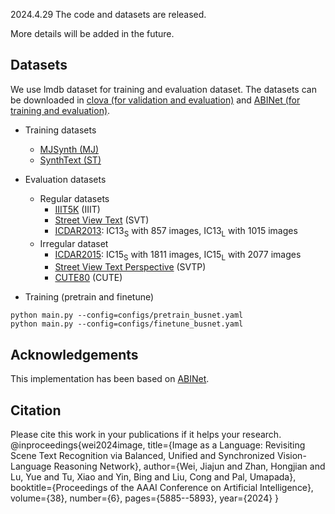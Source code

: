 2024.4.29 The code and datasets are released.

More details will be added in the future.

## Datasets

We use lmdb dataset for training and evaluation dataset.
The datasets can be downloaded in [clova (for validation and evaluation)](https://github.com/clovaai/deep-text-recognition-benchmark#download-lmdb-dataset-for-traininig-and-evaluation-from-here) and [ABINet (for training and evaluation)](https://github.com/FangShancheng/ABINet#datasets).

* Training datasets
    * [MJSynth (MJ)](https://www.robots.ox.ac.uk/~vgg/data/text/)
    * [SynthText (ST)](https://www.robots.ox.ac.uk/~vgg/data/scenetext/)

* Evaluation datasets
    * Regular datasets 
        * [IIIT5K](http://cvit.iiit.ac.in/projects/SceneTextUnderstanding/IIIT5K.html) (IIIT)
        * [Street View Text](http://www.iapr-tc11.org/mediawiki/index.php/The_Street_View_Text_Dataset) (SVT)
        * [ICDAR2013](https://rrc.cvc.uab.es/?ch=2): IC13<sub>S</sub> with 857 images, IC13<sub>L</sub> with 1015 images
    * Irregular dataset
        * [ICDAR2015](https://rrc.cvc.uab.es/?ch=4): IC15<sub>S</sub> with 1811 images, IC15<sub>L</sub> with 2077 images
        * [Street View Text Perspective](https://openaccess.thecvf.com/content_iccv_2013/papers/Phan_Recognizing_Text_with_2013_ICCV_paper.pdf) (SVTP)
        * [CUTE80](http://cs-chan.com/downloads_CUTE80_dataset.html) (CUTE)

* Training (pretrain and finetune)
```
python main.py --config=configs/pretrain_busnet.yaml
python main.py --config=configs/finetune_busnet.yaml
```

## Acknowledgements
This implementation has been based on [ABINet](https://github.com/FangShancheng/ABINet).

## Citation
Please cite this work in your publications if it helps your research.
@inproceedings{wei2024image,
  title={Image as a Language: Revisiting Scene Text Recognition via Balanced, Unified and Synchronized Vision-Language Reasoning Network},
  author={Wei, Jiajun and Zhan, Hongjian and Lu, Yue and Tu, Xiao and Yin, Bing and Liu, Cong and Pal, Umapada},
  booktitle={Proceedings of the AAAI Conference on Artificial Intelligence},
  volume={38},
  number={6},
  pages={5885--5893},
  year={2024}
}
